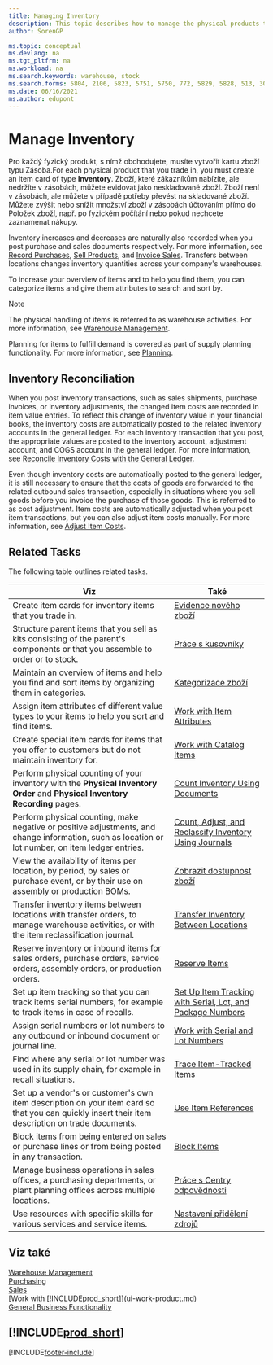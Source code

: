 ```yaml
---
title: Managing Inventory
description: This topic describes how to manage the physical products that you trade in by creating an Inventory item card.
author: SorenGP

ms.topic: conceptual
ms.devlang: na
ms.tgt_pltfrm: na
ms.workload: na
ms.search.keywords: warehouse, stock
ms.search.forms: 5804, 2106, 5823, 5751, 5750, 772, 5829, 5828, 513, 304, 40, 38, 167, 117, 5827, 9223, 158, 354, 9152, 286, 5754, 5402, 209, 297, 298, 99000782
ms.date: 06/16/2021
ms.author: edupont
---
```


# Manage Inventory

Pro každý fyzický produkt, s nímž obchodujete, musíte vytvořit kartu zboží typu Zásoba.For each physical product that you trade in, you must create an item card of type **Inventory**. Zboží, které zákazníkům nabízíte, ale nedržíte v zásobách, můžete evidovat jako neskladované zboží. Zboží není v zásobách, ale můžete v případě potřeby převést na skladované zboží. Můžete zvýšit nebo snížit množství zboží v zásobách účtováním přímo do Položek zboží, např. po fyzickém počítání nebo pokud nechcete zaznamenat nákupy.

Inventory increases and decreases are naturally also recorded when you post purchase and sales documents respectively. For more information, see [Record Purchases](purchasing-how-record-purchases.md), [Sell Products](sales-how-sell-products.md), and [Invoice Sales](sales-how-invoice-sales.md). Transfers between locations changes inventory quantities across your company's warehouses.

To increase your overview of items and to help you find them, you can categorize items and give them attributes to search and sort by.

> [!NOTE]
> The physical handling of items is referred to as warehouse activities. For more information, see [Warehouse Management](warehouse-manage-warehouse.md).

Planning for items to fulfill demand is covered as part of supply planning functionality. For more information, see [Planning](production-planning.md).

## Inventory Reconciliation
When you post inventory transactions, such as sales shipments, purchase invoices, or inventory adjustments, the changed item costs are recorded in item value entries. To reflect this change of inventory value in your financial books, the inventory costs are automatically posted to the related inventory accounts in the general ledger. For each inventory transaction that you post, the appropriate values are posted to the inventory account, adjustment account, and COGS account in the general ledger. For more information, see [Reconcile Inventory Costs with the General Ledger](finance-how-to-post-inventory-costs-to-the-general-ledger.md).

Even though inventory costs are automatically posted to the general ledger, it is still necessary to ensure that the costs of goods are forwarded to the related outbound sales transaction, especially in situations where you sell goods before you invoice the purchase of those goods. This is referred to as cost adjustment. Item costs are automatically adjusted when you post item transactions, but you can also adjust item costs manually. For more information, see [Adjust Item Costs](inventory-how-adjust-item-costs.md).

## Related Tasks

The following table outlines related tasks.

| Viz | Také |
|---|----|
| Create item cards for inventory items that you trade in. | [Evidence nového zboží](inventory-how-register-new-items.md) |
| Structure parent items that you sell as kits consisting of the parent's components or that you assemble to order or to stock. | [Práce s kusovníky](inventory-how-work-BOMs.md) |
| Maintain an overview of items and help you find and sort items by organizing them in categories. | [Kategorizace zboží](inventory-how-categorize-items.md) |
| Assign item attributes of different value types to your items to help you sort and find items. | [Work with Item Attributes](inventory-how-work-item-attributes.md) |
| Create special item cards for items that you offer to customers but do not maintain inventory for. | [Work with Catalog Items](inventory-how-work-nonstock-items.md) |
| Perform physical counting of your inventory with the **Physical Inventory Order** and **Physical Inventory Recording** pages. | [Count Inventory Using Documents](inventory-how-count-inventory-with-documents.md) |
| Perform physical counting, make negative or positive adjustments, and change information, such as location or lot number, on item ledger entries. | [Count, Adjust, and Reclassify Inventory Using Journals](inventory-how-count-adjust-reclassify.md) |
| View the availability of items per location, by period, by sales or purchase event, or by their use on assembly or production BOMs. | [Zobrazit dostupnost zboží](inventory-how-availability-overview.md) |
| Transfer inventory items between locations with transfer orders, to manage warehouse activities, or with the item reclassification journal. | [Transfer Inventory Between Locations](inventory-how-transfer-between-locations.md) |
| Reserve inventory or inbound items for sales orders, purchase orders, service orders, assembly orders, or production orders. | [Reserve Items](inventory-how-to-reserve-items.md) |
| Set up item tracking so that you can track items serial numbers, for example to track items in case of recalls. | [Set Up Item Tracking with Serial, Lot, and Package Numbers](inventory-how-setup-item-tracking.md) |
| Assign serial numbers or lot numbers to any outbound or inbound document or journal line. | [Work with Serial and Lot Numbers](inventory-how-work-item-tracking.md) |
| Find where any serial or lot number was used in its supply chain, for example in recall situations. | [Trace Item-Tracked Items](inventory-how-to-trace-item-tracked-items.md) |
| Set up a vendor's or customer's own item description on your item card so that you can quickly insert their item description on trade documents. | [Use Item References](inventory-how-use-item-cross-refs.md) |
| Block items from being entered on sales or purchase lines or from being posted in any transaction. | [Block Items](inventory-how-block-items.md) |
| Manage business operations in sales offices, a purchasing departments, or plant planning offices across multiple locations. | [Práce s Centry odpovědnosti](inventory-responsibility-centers.md) |
| Use resources with specific skills for various services and service items. | [Nastavení přidělení zdrojů](service-how-setup-resource-allocation.md) |

## Viz také

[Warehouse Management](warehouse-manage-warehouse.md)  
[Purchasing](purchasing-manage-purchasing.md)  
[Sales](sales-manage-sales.md)  
[Work with [!INCLUDE[prod_short](includes/prod_short.md)]](ui-work-product.md)  
[General Business Functionality](ui-across-business-areas.md)

## [!INCLUDE[prod_short](includes/free_trial_md.md)]


[!INCLUDE[footer-include](includes/footer-banner.md)]